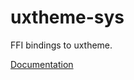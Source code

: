 # uxtheme-sys #
FFI bindings to uxtheme.

[Documentation](https://retep998.github.io/doc/uxtheme-sys/)

